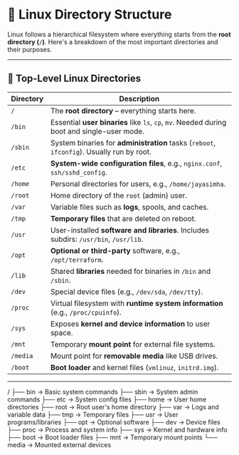 # 🐧 Linux Directory Structure

Linux follows a hierarchical filesystem where everything starts from the **root directory (`/`)**. Here's a breakdown of the most important directories and their purposes.

---

## 📂 Top-Level Linux Directories

| Directory | Description |
|-----------|-------------|
| `/`       | The **root directory** – everything starts here. |
| `/bin`    | Essential **user binaries** like `ls`, `cp`, `mv`. Needed during boot and single-user mode. |
| `/sbin`   | System binaries for **administration** tasks (`reboot`, `ifconfig`). Usually run by root. |
| `/etc`    | **System-wide configuration files**, e.g., `nginx.conf`, `ssh/sshd_config`. |
| `/home`   | Personal directories for users, e.g., `/home/jayasimha`. |
| `/root`   | Home directory of the `root` (admin) user. |
| `/var`    | Variable files such as **logs**, spools, and caches. |
| `/tmp`    | **Temporary files** that are deleted on reboot. |
| `/usr`    | User-installed **software and libraries**. Includes subdirs: `/usr/bin`, `/usr/lib`. |
| `/opt`    | **Optional or third-party** software, e.g., `/opt/terraform`. |
| `/lib`    | Shared **libraries** needed for binaries in `/bin` and `/sbin`. |
| `/dev`    | Special device files (e.g., `/dev/sda`, `/dev/tty`). |
| `/proc`   | Virtual filesystem with **runtime system information** (e.g., `/proc/cpuinfo`). |
| `/sys`    | Exposes **kernel and device information** to user space. |
| `/mnt`    | Temporary **mount point** for external file systems. |
| `/media`  | Mount point for **removable media** like USB drives. |
| `/boot`   | **Boot loader** and kernel files (`vmlinuz`, `initrd.img`). |

----

/
├── bin      → Basic system commands
├── sbin     → System admin commands
├── etc      → System config files
├── home     → User home directories
├── root     → Root user's home directory
├── var      → Logs and variable data
├── tmp      → Temporary files
├── usr      → User programs/libraries
├── opt      → Optional software
├── dev      → Device files
├── proc     → Process and system info
├── sys      → Kernel and hardware info
├── boot     → Boot loader files
├── mnt      → Temporary mount points
└── media    → Mounted external devices


